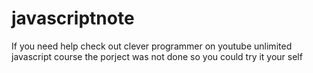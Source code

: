 # javascriptnote

If you need help check out clever programmer on youtube unlimited javascript course
the porject was not done so you could try it your self
